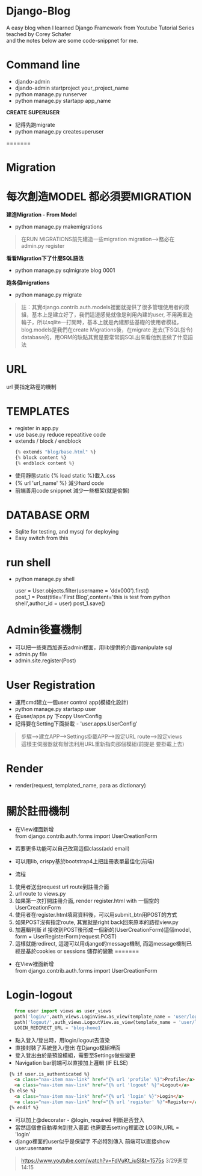 # Django-Blog
A easy blog when I learned Django Framework from Youtube Tutorial Series teached by Corey Schafer  
and the notes below are some code-snippnet for me.

# Command line

- djando-admin
- djando-admin startproject your_project_name
- python manage.py runserver
- python manage.py startapp app_name

**CREATE SUPERUSER**
- 記得先跑migrate
- python manage.py createsuperuser


=======
# Migration
# 每次創造MODEL 都必須要MIGRATION
**建造Migration - From Model**
- python manage.py makemigrations  
> 在RUN MIGRATIONS前先建造一些migration
> migration-->務必在admin.py register

**看看Migration下了什麼SQL語法**
- python manage.py sqlmigrate blog 0001

**跑各個migrations**
- python manage.py migrate  


> 註：其實django.contrib.auth.models裡面就提供了很多管理使用者的模組，基本上是建立好了，我們這邊感覺就像是利用內建的user, 不用再重造輪子，所以sqlite一打開時，基本上就是內建那些基礎的使用者模組，blog.models是我們在create Migrations後，在migrate 進去(下SQL指令) database的，用ORM的缺點其實是要常常調SQL出來看他到底做了什麼語法



# URL
url 要指定路徑的機制

# TEMPLATES
- register in app.py
- use base.py reduce repeatitive code
- extends / block / endblock
    ```python
    {% extends "blog/base.html" %}  
    {% block content %}    
    {% endblock content %}
    ```
- 使用靜態static {% load static %}載入.css
- {% url 'url_name' %} 減少hard code
- 前端善用code snippnet 減少一些框架(就是偷懶)

# DATABASE ORM
- Sqlite for testing, and mysql for deploying
- Easy switch from this


# run shell
- python manage.py shell

    user = User.objects.filter(username = 'ddx000').first()  
    post_1 = Post(title='First Blog',content='this is test from python shell',author_id = user)
    post_1.save()
    

# Admin後臺機制
- 可以把一些東西加進去admin裡面，用lib提供的介面manipulate sql
- admin.py file
- admin.site.register(Post)

# User Registration
- 運用cmd建立一個user control app(模組化設計)
- python manage.py startapp user
- 在user/apps.py 下copy UserConfig
- 記得要在Setting下面掛載 - 'user.apps.UserConfig'

> 步驟-->建立APP-->Settings掛載APP-->設定URL route-->設定views  
這樣主伺服器就有辦法利用URL重新指向那個模組(前提是 要掛載上去)

# Render

- render(request, templated_name, para as dictionary)


# 關於註冊機制

- 在View裡面新增  
    from django.contrib.auth.forms import UserCreationForm
- 若要更多功能可以自己改寫這個class(add email)
- 可以用lib, crispy基於bootstrap4上把註冊表單最佳化(前端)
    
- 流程
1. 使用者送出request url route到註冊介面
2. url route to views.py
3. 如果第一次打開註冊介面, render register.html with 一個空的UserCreationForm
4. 使用者在register.html填寫資料後，可以用submit_btn用POST的方式
5. 如果POST沒有指定route, 其實就是right back回來原本的路徑view.py
6. 加邏輯判斷 if 接收到POST後形成一個新的(UserCreationForm)這個model,     
    form = UserRegisterForm(request.POST)
7. 這樣就能redirect, 這邊可以用django的message機制, 而這message機制已經是基於cookies or sessions 儲存的變數
=======
- 在View裡面新增  
    from django.contrib.auth.forms import UserCreationForm

# Login-logout

 ```python
    from user import views as user_views
    path('login/',auth_views.LoginView.as_view(template_name = 'user/login.html'), name ="login"),
    path('logout/',auth_views.LogoutView.as_view(template_name = 'user/logout.html'), name ="logout"),
    LOGIN_REDIRECT_URL = 'blog-home1'
```

- 點入登入/登出時，用login/logout去渲染
- 直接封裝了系統登入/登出 在Django模組裡面
- 登入登出由於是預設模組，需要至Settings做些變更
- Navigation bar前端可以直接加上邏輯 (IF ELSE)
 ```html
  {% if user.is_authenticated %}
    <a class="nav-item nav-link" href="{% url 'profile' %}">Profile</a>
    <a class="nav-item nav-link" href="{% url 'logout' %}">Logout</a>
  {% else %}
    <a class="nav-item nav-link" href="{% url 'login' %}">Login</a>
    <a class="nav-item nav-link" href="{% url 'register' %}">Register</a>
  {% endif %}
```
- 可以加上@decorater - @login_required 判斷是否登入
- 當然這個會自動導向到登入畫面 也需要去setting裡面改 LOGIN_URL = 'login'
- django裡面的user似乎是保留字 不必特別傳入 前端可以直接show user.username


> https://www.youtube.com/watch?v=FdVuKt_iuSI&t=1575s
> 3/29進度14:15